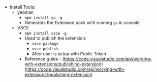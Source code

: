 - Install Tools:
    - yeoman
        - `npm install yo -g`
        - Generates the Extension pack with running `yo` in console
    - VSCE
        - `npm install vsce -g`
        - Used to publish the extension:
            - `vsce package`
            - `vsce publish`
            - After user is setup with Public Token 
        - Reference guide - [https://code.visualstudio.com/api/working-with-extensions/publishing-extension](https://code.visualstudio.com/api/working-with-extensions/publishing-extension)
    